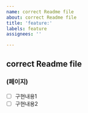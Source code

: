 ```yaml
---
name: correct Readme file
about: correct Readme file
title: 'feature:'
labels: feature
assignees: ''

---
```


## correct Readme file
### (페이지)
- [ ] 구현내용1
- [ ] 구현내용2
